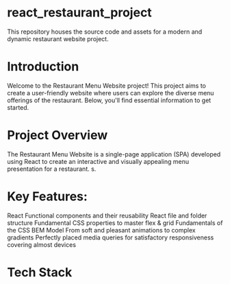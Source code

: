 # react_restaurant_project
This repository houses the source code and assets for a modern and dynamic restaurant website project.

# Introduction
Welcome to the Restaurant Menu Website project! This project aims to create a user-friendly website where users can explore the diverse menu offerings of the restaurant. Below, you'll find essential information to get started.

# Project Overview
The Restaurant Menu Website is a single-page application (SPA) developed using React to create an interactive and visually appealing menu presentation for a restaurant.
s.

# Key Features:

React Functional components and their reusability
React file and folder structure
Fundamental CSS properties to master flex & grid
Fundamentals of the CSS BEM Model
From soft and pleasant animations to complex gradients
Perfectly placed media queries for satisfactory responsiveness covering almost devices



# Tech Stack
[^1]:React: A JavaScript library for building user interfaces.
[^2]:Bootstrap: A front-end framework for designing responsive and stylish web pages.
[^3]:HTML: The standard markup language for creating web pages.
